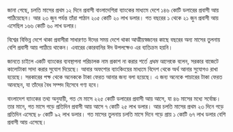 জানা গেছে, চলতি মাসের প্রথম ১২ দিনে প্রবাসী বাংলাদেশিরা ব্যাংকের মাধ্যমে দেশে ১৪৬ কোটি ডলারের প্রবাসী আয় পাঠিয়েছেন। আর ২৩ জুন পর্যন্ত তাঁরা পাঠান ২০৫ কোটি ২০ লাখ ডলার। গত বছরের ১ থেকে ২১ জুন প্রবাসী আয় এসেছিল ১৬৬ কোটি ৬০ লাখ ডলার।

বিশ্বের বিভিন্ন দেশে থাকা প্রবাসীরা সাধারণত ঈদের সময় দেশে থাকা আত্মীয়স্বজনের কাছে বছরের অন্য মাসের তুলনায় বেশি প্রবাসী আয় পাঠিয়ে থাকেন। এবারের কোরবানির ঈদ উপলক্ষেও এর ব্যতিক্রম হয়নি।

জানতে চাইলে একটি ব্যাংকের ব্যবস্থাপনা পরিচালক নাম প্রকাশ না করার শর্তে *প্রথম আলো*কে বলেন, সরকার বাজেটে কালোটাকা সাদা করার সুযোগ দিয়েছে। আবার অফশোর ব্যাংকিংয়ের মাধ্যমে বিদেশ থেকে অর্থ আনার সুযোগও রাখা হয়েছে। সরকারের পক্ষ থেকে অনেককে টাকা ফেরত আনার জন্য বলা হয়েছে। এ জন্য অনেকে পাচারের টাকা ফেরত আনছেন, যা তাঁদের বৈধ সম্পদ হিসেবে গণ্য হবে।

বাংলাদেশ ব্যাংকের তথ্য অনুযায়ী, গত মে মাসে ২২৫ কোটি ডলারের প্রবাসী আয় আসে, যা ৪৬ মাসের মধ্যে সর্বোচ্চ। তার মানে, গত মাসে গড়ে প্রতিদিন প্রবাসী আয় আসে ৭ কোটি ২৫ লাখ ডলার। আর চলতি মাসের প্রথম ২৩ দিনে গড়ে প্রতিদিন এসেছে ৮ কোটি ৯২ লাখ ডলার। গত মাসের তুলনায় চলতি মাসে দিনে গড়ে প্রায় ১ কোটি ৬৭ লাখ ডলার বেশি প্রবাসী আয় এসেছে।
